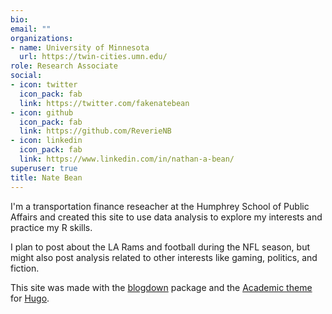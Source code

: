 ```yaml
---
bio:
email: ""
organizations:
- name: University of Minnesota
  url: https://twin-cities.umn.edu/
role: Research Associate
social:
- icon: twitter
  icon_pack: fab
  link: https://twitter.com/fakenatebean
- icon: github
  icon_pack: fab
  link: https://github.com/ReverieNB
- icon: linkedin
  icon_pack: fab
  link: https://www.linkedin.com/in/nathan-a-bean/
superuser: true
title: Nate Bean
---
```


I'm a transportation finance reseacher at the Humphrey School of Public Affairs and created this site to use data analysis to explore my interests and practice my R skills.

I plan to post about the LA Rams and football during the NFL season, but might also post analysis related to other interests like gaming, politics, and fiction.

This site was made with the [blogdown](https://github.com/rstudio/blogdown) package and the [Academic theme](https://themes.gohugo.io/academic/) for [Hugo](https://gohugo.io/).

